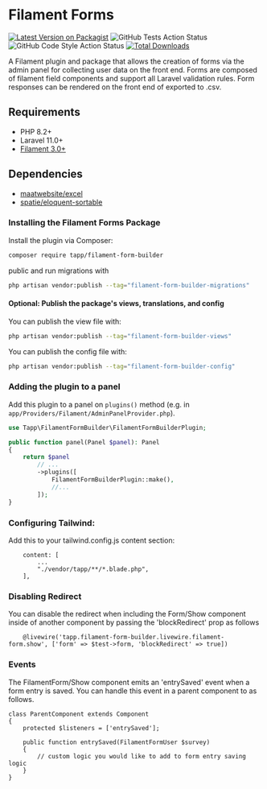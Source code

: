 # Filament Forms

[![Latest Version on Packagist](https://img.shields.io/packagist/v/tapp/filament-form-builder.svg?style=flat-square)](https://packagist.org/packages/tapp/filament-form-builder)
![GitHub Tests Action Status](https://github.com/TappNetwork/Filament-Form-Builder/actions/workflows/run-tests.yml/badge.svg)
![GitHub Code Style Action Status](https://github.com/TappNetwork/Filament-Form-Builder/actions/workflows/fix-php-code-style-issues.yml/badge.svg)
[![Total Downloads](https://img.shields.io/packagist/dt/tapp/filament-form-builder.svg?style=flat-square)](https://packagist.org/packages/tapp/filament-form-builder)

A Filament plugin and package that allows the creation of forms via the admin panel for collecting user data on the front end. Forms are composed of filament field components and support all Laravel validation rules. Form responses can be rendered on the front end of exported to .csv.

## Requirements

-   PHP 8.2+
-   Laravel 11.0+
-   [Filament 3.0+](https://github.com/laravel-filament/filament)

## Dependencies

-   [maatwebsite/excel](https://github.com/SpartnerNL/Laravel-Excel)
-   [spatie/eloquent-sortable](https://github.com/spatie/eloquent-sortable)

### Installing the Filament Forms Package

Install the plugin via Composer:

```bash
composer require tapp/filament-form-builder
```

public and run migrations with

```bash
php artisan vendor:publish --tag="filament-form-builder-migrations"
```

#### Optional: Publish the package's views, translations, and config

You can publish the view file with:

```bash
php artisan vendor:publish --tag="filament-form-builder-views"
```

You can publish the config file with:

```bash
php artisan vendor:publish --tag="filament-form-builder-config"
```

### Adding the plugin to a panel

Add this plugin to a panel on `plugins()` method (e.g. in `app/Providers/Filament/AdminPanelProvider.php`).

```php
use Tapp\FilamentFormBuilder\FilamentFormBuilderPlugin;

public function panel(Panel $panel): Panel
{
    return $panel
        // ...
        ->plugins([
            FilamentFormBuilderPlugin::make(),
            //...
        ]);
}
```

### Configuring Tailwind:

Add this to your tailwind.config.js content section:

```
    content: [
        ...
        "./vendor/tapp/**/*.blade.php",
    ],
```

### Disabling Redirect
You can disable the redirect when including the Form/Show component inside of another component by passing the 'blockRedirect' prop as follows
```
    @livewire('tapp.filament-form-builder.livewire.filament-form.show', ['form' => $test->form, 'blockRedirect' => true])
```

### Events
The FilamentForm/Show component emits an 'entrySaved' event when a form entry is saved. You can handle this event in a parent component to as follows.
```
class ParentComponent extends Component
{
    protected $listeners = ['entrySaved'];

    public function entrySaved(FilamentFormUser $survey)
    {
        // custom logic you would like to add to form entry saving logic
    }
}

```
